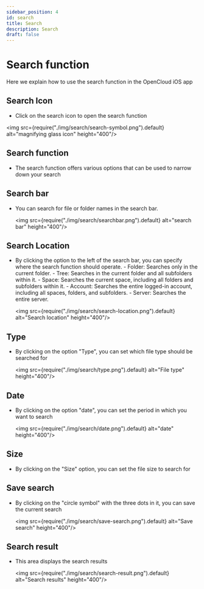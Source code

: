 ```yaml
---
sidebar_position: 4
id: search
title: Search
description: Search
draft: false
---
```


# Search function

Here we explain how to use the search function in the OpenCloud iOS app

## Search Icon

- Click on the search icon to open the search function

<img src={require("./img/search/search-symbol.png").default} alt="magnifying glass icon" height="400"/>

## Search function

- The search function offers various options that can be used to narrow down your search

## Search bar

- You can search for file or folder names in the search bar.

  <img src={require("./img/search/searchbar.png").default} alt="search bar" height="400"/>

## Search Location

- By clicking the option to the left of the search bar, you can specify where the search function should operate. - Folder: Searches only in the current folder. - Tree: Searches in the current folder and all subfolders within it. - Space: Searches the current space, including all folders and subfolders within it. - Account: Searches the entire logged-in account, including all spaces, folders, and subfolders. - Server: Searches the entire server.

  <img src={require("./img/search/search-location.png").default} alt="Search location" height="400"/>

## Type

- By clicking on the option "Type", you can set which file type should be searched for

  <img src={require("./img/search/type.png").default} alt="File type" height="400"/>

## Date

- By clicking on the option "date", you can set the period in which you want to search

  <img src={require("./img/search/date.png").default} alt="date" height="400"/>

## Size

- By clicking on the "Size" option, you can set the file size to search for

## Save search

- By clicking on the "circle symbol" with the three dots in it, you can save the current search

  <img src={require("./img/search/save-search.png").default} alt="Save search" height="400"/>

## Search result

- This area displays the search results

  <img src={require("./img/search/search-result.png").default} alt="Search results" height="400"/>
